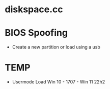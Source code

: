 # diskspace.cc


# BIOS Spoofing

 - Create a new partition or load using a usb

# TEMP

 - Usermode Load Win 10 - 1707 - Win 11 22h2
